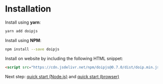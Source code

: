 # Installation

Install using **yarn**:

```bash
yarn add doipjs
```

Install using **NPM**:

```bash
npm install --save doipjs
```

Install on website by including the following HTML snippet:

```html
<script src="https://cdn.jsdelivr.net/npm/doipjs@0.7.0/dist/doip.min.js"></script>
```

Next step: [quick start (Node.js)](quickstart-nodejs.md) and [quick start (browser)](quickstart-browser.md)

